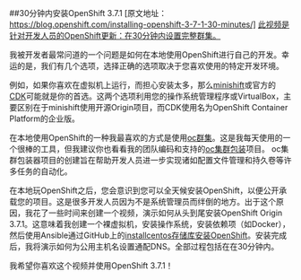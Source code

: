 ##30分钟内安装OpenShift 3.7.1
  [原文地址：https://blog.openshift.com/installing-openshift-3-7-1-30-minutes/]
  [此视频是针对开发人员的OpenShift更新：在30分钟内设置完整群集。](https://blog.openshift.com/openshift-developers-set-full-cluster-30-minutes/)

 我被开发者最常问道的一个问题是如何在本地使用OpenShift进行自己的开发。幸运的是，我们有几个选项，选择正确的选项取决于您喜欢使用的特定开发环境。

 例如，如果你喜欢在虚拟机上运行，​​而担心安装太多，那么[minishift](https://github.com/minishift/minishift)或官方的[CDK](https://blog.openshift.com/how-to-install-red-hat-container-development-kit-cdk-in-minutes/)可能就是你的首选。这两个选项利用您的操作系统管理程序或VirtualBox，主要区别在于minishift使用开源Origin项目，而CDK使用名为OpenShift Container Platform的企业版。

 在本地使用OpenShift的一种我最喜欢的方式是使用[oc群集](https://github.com/openshift/origin/blob/master/docs/cluster_up_down.md)。这是我每天使用的一个很棒的工具，但我建议你也看看我的团队编码和支持的[oc集群包装](https://github.com/openshift-evangelists/oc-cluster-wrapper)项目。 oc集群包装器项目的创建旨在帮助开发人员进一步实现诸如配置文件管理和持久卷等许多任务的自动化。

 在本地玩OpenShift之后，您会意识到您可以全天候安装OpenShift，以便公开承载您的项目。这是很多开发人员因为不是系统管理员而绊倒的地方。出于这个原因，我花了一些时间来创建一个视频，演示如何从头到尾安装OpenShift Origin 3.7.1。这意味着我创建一个裸虚拟机，安装操作系统，安装依赖项（如Docker），然后使用Ansible通过GitHub上的[installcentos存储库安装OpenShift](https://github.com/openshift-evangelists/oc-cluster-wrapper)。安装完成后，我将演示如何为公用主机名设置通配DNS。全部过程包括在在30分钟内。

 我希望你喜欢这个视频并使用OpenShift 3.7.1！

